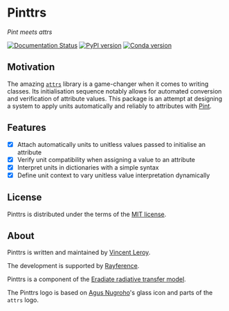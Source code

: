 # Pinttrs

*Pint meets attrs*

[![Documentation Status](https://readthedocs.org/projects/pinttrs/badge/?version=latest)](https://pinttrs.readthedocs.io/en/latest/?badge=latest)
[![PyPI version](https://badge.fury.io/py/pinttrs.svg)](https://badge.fury.io/py/pinttrs)
[![Conda version](https://anaconda.org/leroyv/pinttrs/badges/version.svg)](https://anaconda.org/leroyv/pinttrs)

## Motivation

The amazing [`attrs`](https://www.attrs.org) library is a game-changer when it 
comes to writing classes. Its initialisation sequence notably allows for 
automated conversion and verification of attribute values. This package is an 
attempt at designing a system to apply units automatically and reliably to 
attributes with [Pint](https://pint.readthedocs.io).

## Features

- [x] Attach automatically units to unitless values passed to initialise an attribute
- [x] Verify unit compatibility when assigning a value to an attribute
- [x] Interpret units in dictionaries with a simple syntax
- [x] Define unit context to vary unitless value interpretation dynamically

## License

Pinttrs is distributed under the terms of the 
[MIT license](https://choosealicense.com/licenses/mit/).

## About

Pinttrs is written and maintained by [Vincent Leroy](https://github.com/leroyvn).

The development is supported by [Rayference](https://www.rayference.eu).

Pinttrs is a component of the 
[Eradiate radiative transfer model](https://www.eradiate.eu).

The Pinttrs logo is based on 
[Agus Nugroho](https://www.iconfinder.com/nugrohoagus)'s glass icon and parts of 
the ``attrs`` logo.
